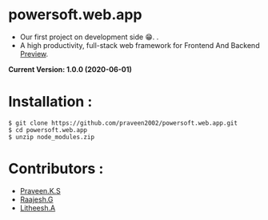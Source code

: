 # powersoft.web.app

- Our first project on development side 😁. .
- A high productivity, full-stack web framework for Frontend And Backend [Preview](https://powersoft-2020.firebaseapp.com/).

**Current Version: 1.0.0 (2020-06-01)**

# Installation :

```
$ git clone https://github.com/praveen2002/powersoft.web.app.git
$ cd powersoft.web.app
$ unzip node_modules.zip
```
 
# Contributors :

- [Praveen.K.S](https://github.com/0xlightning)
- [Raajesh.G](https://github.com/Raajesh-G)
- [Litheesh.A](https://github.com/litheesh56)



